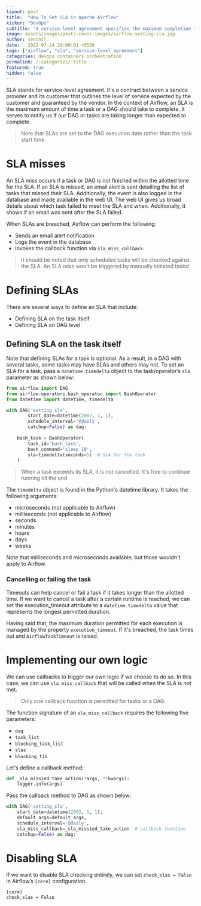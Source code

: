 ```yaml
---
layout: post
title:  "How To Set SLA in Apache Airflow"
kicker: "DevOps"
subtitle: "A service-level agreement specifies the maximum completion time for a task or a DAG. Note that SLAs are set to the DAG execution date rather than the task start time."
image: assets/images/posts-cover-images/airflow-seeting-sla.jpg
author: senthil
date:   2022-07-24 20:00:01 +0530
tags: ["airflow", "sla", "service-level agreement"]
categories: devops containers orchestration
permalink: /:categories/:title
featured: true
hidden: false
---
```


SLA stands for service-level agreement. It's a contract between a service provider and its customer that outlines the level of service expected by the customer and guaranteed by the vendor. In the context of Airflow, an SLA is the maximum amount of time a task or a DAG should take to complete. It serves to notify us if our DAG or tasks are taking longer than expected to complete.

> Note that SLAs are set to the DAG execution date rather than the task start time.

# SLA misses
An SLA miss occurs if a task or DAG is not finished within the allotted time for the SLA. If an SLA is missed, an email alert is sent detailing the list of tasks that missed their SLA. Additionally, the event is also logged in the database and made available in the web UI. The web UI gives us broad details about which task failed to meet the SLA and when. Additionally, it shows if an email was sent after the SLA failed.

When SLAs are breached, Airflow can perform the following:
- Sends an email alert notification
- Logs the event in the database
- Invokes the callback function via `sla_miss_callback`.

> It should be noted that only scheduled tasks will be checked against the SLA. An SLA miss won't be triggered by manually initiated tasks!

# Defining SLAs
There are several ways to define an SLA that include:
- Defining SLA on the task itself
- Defining SLA on DAG level

## Defining SLA on the task itself
Note that defining SLAs for a task is optional. As a result, in a DAG with several tasks, some tasks may have SLAs and others may not. To set an SLA for a task, pass a `datetime.timedelta` object to the task/operator’s `sla` parameter as shown below:

```python
from airflow import DAG
from airflow.operators.bash_operator import BashOperator
from datetime import datetime, timedelta

with DAG('setting_sla', 
        start_date=datetime(2002, 1, 1), 
        schedule_interval='@daily',
        catchup=False) as dag:
        
    bash_task = BashOperator(
        task_id='bash_task',
        bash_command='sleep 10',
        sla=timedelta(seconds=5)  # SLA for the task
    )
```

> When a task exceeds its SLA, it is not cancelled. It's free to continue running till the end.

The `timedelta` object is found in the Python's datetime library. It takes the following arguments:
- microseconds (not applicable to Airflow)
- milliseconds (not applicable to Airflow)
- seconds
- minutes
- hours
- days
- weeks

Note that milliseconds and microseconds available, but those wouldn't apply to Airflow.

### Cancelling or failing the task
Timeouts can help cancel or fail a task if it takes longer than the allotted time. If we want to cancel a task after a certain runtime is reached, we can set the execution_timeout attribute to a `datetime.timedelta` value that represents the longest permitted duration.

Having said that, the maximum duration permitted for each execution is managed by the property `execution_timeout`. If it's breached, the task times out and `AirflowTaskTimeout` is raised.

# Implementing our own logic
We can use callbacks to trigger our own logic if we choose to do so. In this case, we can use `sla_miss_callback` that will be called when the SLA is not met.

> Only one callback function is permitted for tasks or a DAG.

The function signature of an `sla_miss_callback` requires the following five parameters:
- `dag`
- `task_list`
- `blocking_task_list`
- `slas`
- `blocking_tis`

Let's define a callback method:
```python
def _sla_missied_take_action(*args, **kwargs):
    logger.info(args)
```

Pass the callback method to DAG as shown below:
```python
with DAG('setting_sla', 
    start_date=datetime(2002, 1, 1),
    default_args=default_args,
    schedule_interval='@daily',
    sla_miss_callback=_sla_missied_take_action  # callback function
    catchup=False) as dag:
```

# Disabling SLA
If we want to disable SLA checking entirely, we can set `check_slas = False` in Airflow’s `[core]` configuration.
```text
[core]
check_slas = False
```